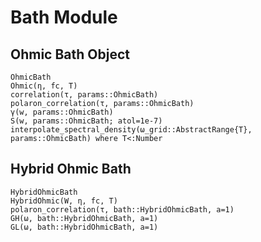 # Bath Module
## Ohmic Bath Object
```@docs
OhmicBath
Ohmic(η, fc, T)
correlation(τ, params::OhmicBath)
polaron_correlation(τ, params::OhmicBath)
γ(w, params::OhmicBath)
S(w, params::OhmicBath; atol=1e-7)
interpolate_spectral_density(ω_grid::AbstractRange{T}, params::OhmicBath) where T<:Number
```
## Hybrid Ohmic Bath
```@docs
HybridOhmicBath
HybridOhmic(W, η, fc, T)
polaron_correlation(τ, bath::HybridOhmicBath, a=1)
GH(ω, bath::HybridOhmicBath, a=1)
GL(ω, bath::HybridOhmicBath, a=1)
```
